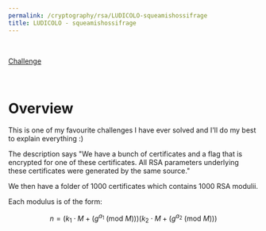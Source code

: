 ```yaml
---
permalink: /cryptography/rsa/LUDICOLO-squeamishossifrage
title: LUDICOLO - squeamishossifrage
---
```


<br>

[Challenge](https://github.com/zerosumsecurity/squeamishossifrage/tree/main/LUDICOLO)

<br>

# Overview

This is one of my favourite challenges I have ever solved and I'll do my best to explain everything :)

The description says "We have a bunch of certificates and a flag that is encrypted for one of these certificates. All RSA parameters underlying these certificates were generated by the same source."

We then have a folder of 1000 certificates which contains 1000 RSA modulii. 

Each modulus is of the form:

$$n = (k_1 \cdot M + (g^{a_1} \text{ (mod } M \text{)})) (k_2 \cdot M + (g^{a_2} \text{ (mod } M \text{)}))$$
